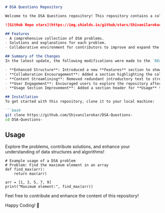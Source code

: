 ```markdown
# DSA Questions Repository

Welcome to the DSA Questions repository! This repository contains a collection of Data Structures and Algorithms (DSA) problems designed to help you enhance your coding skills.

![GitHub Repo stars](https://img.shields.io/github/stars/Shivanilarokar/DSA-Questions-) ![GitHub forks](https://img.shields.io/github/forks/Shivanilarokar/DSA-Questions-) ![GitHub issues](https://img.shields.io/github/issues/Shivanilarokar/DSA-Questions-)

## Features
- A comprehensive collection of DSA problems.
- Solutions and explanations for each problem.
- Collaborative environment for contributors to improve and expand the repository. 🎉

## Summary of the Changes
In the latest update, the following modifications were made to the `README.md` file:

- **Enhanced Structure**: Introduced a new **Features** section to showcase the key offerings.
- **Collaboration Encouragement**: Added a section highlighting the collaborative nature of the repository.
- **Content Streamlining**: Removed redundant introductory text to streamline the content.
- **User Engagement**: Encouraged users to explore the repository after cloning.
- **Usage Section Improvement**: Added a section header for **Usage** to improve organization.

## Installation
To get started with this repository, clone it to your local machine:

```bash
git clone https://github.com/Shivanilarokar/DSA-Questions-
cd DSA-Questions-
```

## Usage
Explore the problems, contribute solutions, and enhance your understanding of data structures and algorithms!

```
# Example usage of a DSA problem
# Problem: Find the maximum element in an array
def find_max(arr):
    return max(arr)

arr = [1, 3, 5, 7, 9]
print("Maximum element:", find_max(arr))
```

Feel free to contribute and enhance the content of this repository!

Happy Coding! 🚀
```